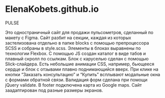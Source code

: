 # ElenaKobets.github.io
PULSE

Это одностраничный сайт для продажи пульсометров, сделанный по макету с Figma.
Сайт разбит на секции, каждая из которых застелизована отдельно в папке blocks с помощью препроцессора SCSS и собраны в style.scss. 
Элементы в блоках выравнены по технологии Flexbox.
С помощью JS создан каталог в виде табов и плавный скролл по ссылкам.
Блок с каруселью сделан с помощью Slick-слайдера.
Есть небольшие анимации CSS, например, бьющееся сердце и блок с отзывами плавно поднимающийся вверх.
При клике на кнопки “Заказать консультацию” и “Купить” всплывают модальные окна с формами обратной связи. Валидация форм сделана при помощи jQuery validate.
В footer подключена карта из Google maps. Сайт заадаптирован под разные размеры экранов.
